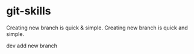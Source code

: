# git-skills
Creating new branch is quick & simple.
Creating new branch is quick and simple.


dev add new branch
